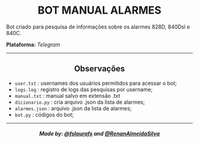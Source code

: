 <h1 align='center'>BOT MANUAL ALARMES</h1>
<p>Bot criado para pesquisa de informações sobre os alarmes 828D, 840Dsl e 840C.</p>
<p><b>Plataforma:</b> <i>Telegram</i></p>

<hr>

<h2 align='center'>Observações</h2>
  <p>
    <ul>
      <li><code>user.txt</code> : usernames dos usuários permitidos para acessar o bot;</li>
      <li><code>logs.log</code> : registro de logs das pesquisas por username;</li>
      <li><code>manual.txt</code> : manual salvo em extensão .txt</li>
      <li><code>dicionario.py</code> : cria arquivo .json da lista de alarmes;</li>
      <li><code>alarmes.json</code> :  arquivo .json da lista de alarmes;</li>
      <li><code>bot.py</code> : códigos do bot;</li>
    </ul>
  </p>
  
  <hr>
  
  <h5 align='center'>Made by: <a href="https://github.com/fslaurafs">@fslaurafs</a> and <a href="https://github.com/RenanAlmeidaSilva">@RenanAlmeidaSilva</a></h5>
